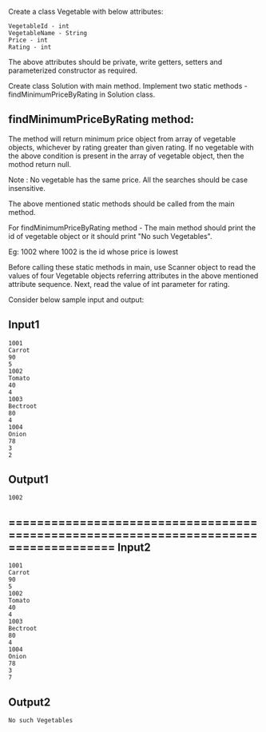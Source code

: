 Create a class Vegetable with below attributes:

    VegetableId - int
    VegetableName - String
    Price - int
    Rating - int

The above attributes should be private, write getters, setters and parameterized constructor as required.

Create class Solution with main method.
Implement two static methods - findMinimumPriceByRating in Solution class.

findMinimumPriceByRating method:
-----------------------------------------------
The method will return minimum price object from array of vegetable objects, whichever by rating greater than given rating.
If no vegetable with the above condition is present in the array of vegetable object, then the mothod return null.

Note :
No vegetable has the same price.
All the searches should be case insensitive.

The above mentioned static methods should be called from the main method.

For findMinimumPriceByRating method - The main method should print the id of vegetable object or it should print
"No such Vegetables".

Eg: 1002
where 1002 is the id whose price is lowest

Before calling these static methods in main, use Scanner object to read the values of four Vegetable objects referring
attributes in the above mentioned attribute sequence.
Next, read the value of int parameter for rating.

Consider below sample input and output:

Input1
---------------------------
    1001
    Carrot
    90
    5
    1002
    Tomato
    40
    4
    1003
    Bectroot
    80
    4
    1004
    Onion
    78
    3
    2

Output1
-------------------------------
    1002
=====================================================================================
Input2
---------------------------
    1001
    Carrot
    90
    5
    1002
    Tomato
    40
    4
    1003
    Bectroot
    80
    4
    1004
    Onion
    78
    3
    7

Output2
----------------------------
    No such Vegetables